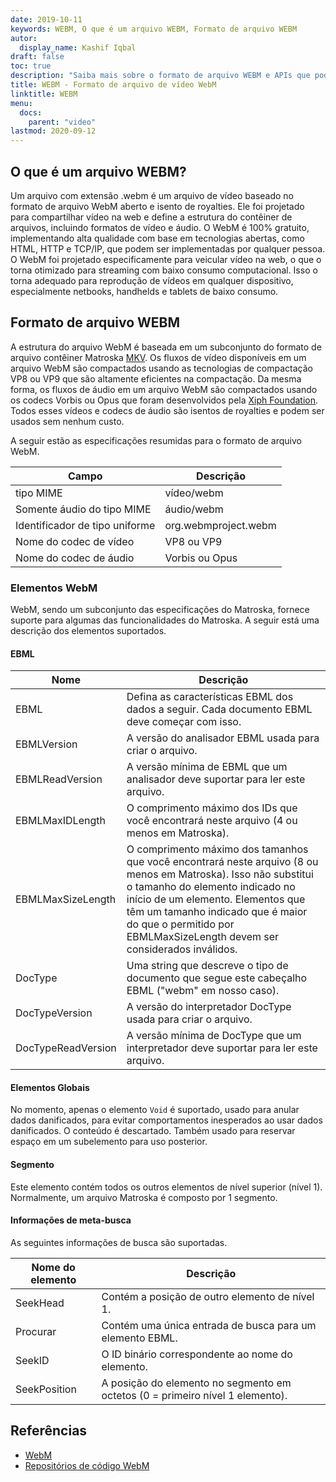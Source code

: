```yaml
---
date: 2019-10-11
keywords: WEBM, O que é um arquivo WEBM, Formato de arquivo WEBM
autor:
  display_name: Kashif Iqbal
draft: false
toc: true
description: "Saiba mais sobre o formato de arquivo WEBM e APIs que podem criar e abrir arquivos WEBM."
title: WEBM - Formato de arquivo de vídeo WebM
linktitle: WEBM
menu:
  docs:
    parent: "video"
lastmod: 2020-09-12
---
```


## O que é um arquivo WEBM?

Um arquivo com extensão .webm é um arquivo de vídeo baseado no formato de arquivo WebM aberto e isento de royalties. Ele foi projetado para compartilhar vídeo na web e define a estrutura do contêiner de arquivos, incluindo formatos de vídeo e áudio. O WebM é 100% gratuito, implementando alta qualidade com base em tecnologias abertas, como HTML, HTTP e TCP/IP, que podem ser implementadas por qualquer pessoa. O WebM foi projetado especificamente para veicular vídeo na web, o que o torna otimizado para streaming com baixo consumo computacional. Isso o torna adequado para reprodução de vídeos em qualquer dispositivo, especialmente netbooks, handhelds e tablets de baixo consumo.

## Formato de arquivo WEBM

A estrutura do arquivo WebM é baseada em um subconjunto do formato de arquivo contêiner Matroska [MKV](/pt/video/mkv/). Os fluxos de vídeo disponíveis em um arquivo WebM são compactados usando as tecnologias de compactação VP8 ou VP9 que são altamente eficientes na compactação. Da mesma forma, os fluxos de áudio em um arquivo WebM são compactados usando os codecs Vorbis ou Opus que foram desenvolvidos pela [Xiph Foundation](https://www.xiph.org/). Todos esses vídeos e codecs de áudio são isentos de royalties e podem ser usados sem nenhum custo.

A seguir estão as especificações resumidas para o formato de arquivo WebM.

|Campo|Descrição|
---|---|
|tipo MIME |vídeo/webm|
|Somente áudio do tipo MIME |áudio/webm|
|Identificador de tipo uniforme| org.webmproject.webm|
|Nome do codec de vídeo| VP8 ou VP9|
|Nome do codec de áudio| Vorbis ou Opus|

### Elementos WebM

WebM, sendo um subconjunto das especificações do Matroska, fornece suporte para algumas das funcionalidades do Matroska. A seguir está uma descrição dos elementos suportados.

#### EBML

|Nome |Descrição|
---|---|
|EBML|Defina as características EBML dos dados a seguir. Cada documento EBML deve começar com isso.|
|EBMLVersion |A versão do analisador EBML usada para criar o arquivo.|
|EBMLReadVersion|A versão mínima de EBML que um analisador deve suportar para ler este arquivo.|
|EBMLMaxIDLength |O comprimento máximo dos IDs que você encontrará neste arquivo (4 ou menos em Matroska).|
|EBMLMaxSizeLength|O comprimento máximo dos tamanhos que você encontrará neste arquivo (8 ou menos em Matroska). Isso não substitui o tamanho do elemento indicado no início de um elemento. Elementos que têm um tamanho indicado que é maior do que o permitido por EBMLMaxSizeLength devem ser considerados inválidos.|
|DocType|Uma string que descreve o tipo de documento que segue este cabeçalho EBML ("webm" em nosso caso).|
|DocTypeVersion|A versão do interpretador DocType usada para criar o arquivo.|
|DocTypeReadVersion|A versão mínima de DocType que um interpretador deve suportar para ler este arquivo.|

#### Elementos Globais

No momento, apenas o elemento `Void` é suportado, usado para anular dados danificados, para evitar comportamentos inesperados ao usar dados danificados. O conteúdo é descartado. Também usado para reservar espaço em um subelemento para uso posterior.

#### Segmento
Este elemento contém todos os outros elementos de nível superior (nível 1). Normalmente, um arquivo Matroska é composto por 1 segmento.

#### Informações de meta-busca

As seguintes informações de busca são suportadas.

|Nome do elemento |Descrição|
---|---|
|SeekHead |Contém a posição de outro elemento de nível 1.|
|Procurar |Contém uma única entrada de busca para um elemento EBML.|
|SeekID |O ID binário correspondente ao nome do elemento.|
|SeekPosition |A posição do elemento no segmento em octetos (0 = primeiro nível 1 elemento).|

## Referências

* [WebM](https://www.webmproject.org/)
* [Repositórios de código WebM](https://www.webmproject.org/code/#webp-repositories)

